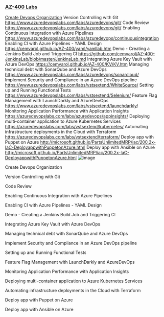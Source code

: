 ### [AZ-400 Labs](https://github.com/cemvarol/cemvarol.github.io/tree/main/Labs/400)


[Create Devops Organization](hhttps://app.vsaex.visualstudio.com/signup)
Version Controlling with Git	https://www.azuredevopslabs.com/labs/azuredevops/git/
Code Review 	https://www.azuredevopslabs.com/labs/azuredevops/git/
Enabling Continuous Integration with Azure Pipelines	https://www.azuredevopslabs.com/labs/azuredevops/continuousintegration
Enabling CI with Azure Pipelines - YAML Design	https://cemvarol.github.io/AZ-400/yaml/yamllab.htm
Demo - Creating a Jenkins Build Job and Triggering CI	https://github.com/cemvarol/AZ-400-JenkinsLab/blob/master/JenkinsLab.md
Integrating Azure Key Vault with Azure DevOps	https://cemvarol.github.io/AZ-400/KV/KV.htm
Managing technical debt with SonarQube and Azure DevOps	https://www.azuredevopslabs.com/labs/azuredevops/sonarcloud/
Implement Security and Compliance in an Azure DevOps pipeline	https://www.azuredevopslabs.com/labs/vstsextend/WhiteSource/
Setting up and Running Functional Tests	https://www.azuredevopslabs.com/labs/vstsextend/Selenium/
Feature Flag Management with LaunchDarkly and AzureDevOps	https://www.azuredevopslabs.com/labs/vstsextend/launchdarkly/
Monitoring Application Performance with Application Insights	https://azuredevopslabs.com/labs/azuredevops/appinsights/
Deploying multi-container application to Azure Kubernetes Services	https://azuredevopslabs.com/labs/vstsextend/kubernetes/
Automating infrastructure deployments in the Cloud with Terraform	https://azuredevopslabs.com/labs/vstsextend/terraform/
Deploy app with Puppet on Azure	http://microsoft.github.io/PartsUnlimitedMRP/iac/200.2x-IaC-DeployappwithPuppetonAzure.html
Deploy app with Ansible on Azure	http://microsoft.github.io/PartsUnlimitedMRP/iac/200.2x-IaC-DeployappwithPuppetonAzure.html
![image](https://user-images.githubusercontent.com/27964413/124924313-3e49c100-dff3-11eb-870a-a6b351e4b7f3.png)




Create Devops Organization

Version Controlling with Git

Code Review 

Enabling Continuous Integration with Azure Pipelines

Enabling CI with Azure Pipelines - YAML Design

Demo - Creating a Jenkins Build Job and Triggering CI

Integrating Azure Key Vault with Azure DevOps

Managing technical debt with SonarQube and Azure DevOps

Implement Security and Compliance in an Azure DevOps pipeline

Setting up and Running Functional Tests

Feature Flag Management with LaunchDarkly and AzureDevOps

Monitoring Application Performance with Application Insights

Deploying multi-container application to Azure Kubernetes Services

Automating infrastructure deployments in the Cloud with Terraform

Deploy app with Puppet on Azure

Deploy app with Ansible on Azure



